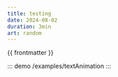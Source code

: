 ```yaml
---
title: testing
date: 2024-08-02
duration: 3min
art: random
---
```


<p>{{ frontmatter }}</p>

::: demo
/examples/textAnimation
:::
